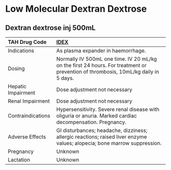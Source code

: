 # Low Molecular Dextran Dextrose

## Dextran dextrose inj 500mL

| TAH Drug Code      | [**IDEX**](https://www.tahsda.org.tw/drugs/hissearch.php?drug_code=IDEX)                                                           |
|:-------------------|:-----------------------------------------------------------------------------------------------------------------------------------|
| Indications        | As plasma expander in haemorrhage.                                                                                                 |
| Dosing             | Normally IV 500mL one time. IV 20 mL/kg on the first 24 hours. For treatment or prevention of thrombosis, 10mL/kg daily in 5 days. |
| Hepatic Impairment | Dose adjustment not necessary                                                                                                      |
| Renal Impairment   | Dose adjustment not necessary                                                                                                      |
| Contraindications  | Hypersensitivity. Severe renal disease with oliguria or anuria. Marked cardiac decompensation. Pregnancy.                          |
| Adverse Effects    | GI disturbances; headache, dizziness; allergic reactions; raised liver enzyme values; alopecia; bone marrow suppression.           |
| Pregnancy          | Unknown                                                                                                                            |
| Lactation          | Unknown                                                                                                                            |

